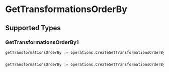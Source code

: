 # GetTransformationsOrderBy


## Supported Types

### GetTransformationsOrderBy1

```go
getTransformationsOrderBy := operations.CreateGetTransformationsOrderByGetTransformationsOrderBy1(operations.GetTransformationsOrderBy1{/* values here */})
```

### 

```go
getTransformationsOrderBy := operations.CreateGetTransformationsOrderByArrayOfgetTransformationsOrderBy2([]operations.GetTransformationsOrderBy2{/* values here */})
```

